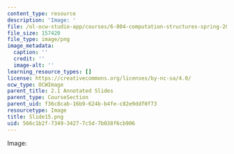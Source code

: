 ```yaml
---
content_type: resource
description: 'Image: '
file: /ol-ocw-studio-app/courses/6-004-computation-structures-spring-2017/566c1b2f734934277c5d7b038f6cb906_Slide15.png
file_size: 157420
file_type: image/png
image_metadata:
  caption: ''
  credit: ''
  image-alt: ''
learning_resource_types: []
license: https://creativecommons.org/licenses/by-nc-sa/4.0/
ocw_type: OCWImage
parent_title: 2.1 Annotated Slides
parent_type: CourseSection
parent_uid: f36c8cab-16b9-624b-b4fe-c82e9ddf0f73
resourcetype: Image
title: Slide15.png
uid: 566c1b2f-7349-3427-7c5d-7b038f6cb906
---
```

Image: 
